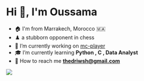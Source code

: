 <h1>Hi 👋, I'm Oussama</h1>

- 🏠 I'm from Marrakech, Morocco 🇲🇦
- ♟️ a stubborn opponent in chess 
- 🔧 I’m currently working on [mc-player](https://github.com/driouechoussa/mc-player)
- 🎓 I’m currently learning **Python , C , Data Analyst**
- 📩 How to reach me **thedriwsh@gmail.com**

<a href="https://twitter.com/driouechouss_dv" target="_blank" rel="noreferrer"><img
src="https://img.shields.io/twitter/follow/driouechouss_dv?logo=twitter&style=for-the-badge&color=0891b2&labelColor=000000"
/></a>

